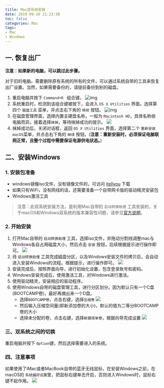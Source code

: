 ```yaml
---
title: Mac双系统安装
date: 2019-09-20 21:23:58
toc: false
categories: Mac
tags:
- Mac
- Windows
---
```


## 一. 恢复出厂

**注意：如果新的电脑，可以跳过此步骤。**

对于旧的电脑，需要删除原有系统的所有的文件，可以通过系统自带的工具来恢复出厂设置。当然，如果需要备份的，请提前备份到别的磁盘。

1. 重启电脑并按下 `Command+R ` 组合键。
   ![img](https://pic2.zhimg.com/80/v2-7420d594cacc018dacb57d2e00e57821_hd.jpg)
2. 系统重启时，检测到该组合键被按下，会进入 `OS X Utilities` 界面。选择第四个 `磁盘工具` 菜单，并点击右下角的 `继续` 按钮。
   ![img](https://pic4.zhimg.com/80/v2-99863f45fcaf87a2d979f6b201ddbd17_hd.jpg)
3. 在磁盘管理界面，选择内置主硬盘名称，一般为 `Macintosh HD`，具体名称依电脑而异。接着选择`抹掉`，等待抹掉成功的提示。
   ![](http://img.iaquam.com/image/jpg/mac-join-windows-install-5.JPG)
4. 抹掉成功后，关闭对话框，返回 `OS X Utilities` 界面，选择第二个 `重新安装 macOS`菜单，并点击右下角的 `继续` 按钮。(**注意：重新安装时，必须保证电脑联网正常，且整个过程中需要保证电源供电状态。**)

## 二、安装Windows

### 1. 安装包准备

- windows镜像iso文件，没有镜像文件的，可访问 [itellyou](https://msdn.itellyou.cn/) 下载
- 如果只有WiFi，没有网线的话，还需要准备一个自带网卡版的驱动精灵安装包
- Windows激活工具

> 注意：此双系统安装方法，是利用Mac自带的 `启动转换助理` 工具安装的，关于macOS和Windows双系统的版本兼容性问题，请参见[官方说明](https://support.apple.com/zh-cn/HT201468)。

### 2. 开始安装

1. 打开Mac自带的  `启动转换助理` 工具，选择iso文件，并拖动分割线调整mac与Windows各自占用磁盘大小，然后点击 `安装` 按钮，后续根据提示进行操作即可。
   ![](http://img.iaquam.com/image/jpg/mac-join-windows-install-1.JPG)
2. 待  `启动转换助理` 工具完成磁盘分区，以及Windows安装文件的拷贝后，会自动进入安装Windows的流程。根据提示，进行操作即可。
   ![](http://img.iaquam.com/image/jpg/mac-join-windows-install-2.JPG)
3. 安装完成后，按照界面向导，进行初始化设置，包含登录账号和密码。
4. Windows安装完成后，使用激活工具，对Windows进行激活。
5. 使用驱动精灵，安装相应的驱动程序。
6. 使用Windows自带的磁盘管理工具，进行分区划分。因为默认只有一个C盘(BOOTCAMP卷)，最好再摘出来一个D盘。
   - 选择`BOOTCAMP卷`，点击右键，选择`压缩卷`
     ![](http://img.iaquam.com/image/jpg/mac-join-windows-install-3.JPG)
   - 然后输入压缩空间量(即新添加卷的大小)，默认的值为二等分BOOTCAMP卷的大小
   - 选择未分配的卷，点击右键，选择`新建简单卷`，根据向导完成设置
     ![](http://img.iaquam.com/image/jpg/mac-join-windows-install-4.JPG)

### 三、双系统之间的切换

重启电脑并按下 `Option`键，然后选择需要进入的系统。

### 四、注意事项

如果使用了iMac或者MacBook自带的蓝牙无线鼠标，在安装Windows之前，在macOS的 `系统偏好设置`里，把鼠标右键单击开启，否则进入Windows时，鼠标右键不起作用。
![](http://img.iaquam.com/image/jpg/mac-join-windows-install-6.JPG)